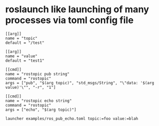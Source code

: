 # roslaunch like launching of many processes via toml config file

```
[[arg]]
name = "topic"
default = "/test"

[[arg]]
name = "value"
default = "test1"

[[cmd]]
name = "rostopic pub string"
command = "rostopic"
args = ["pub", "$(arg topic)", "std_msgs/String", "\"data: '$(arg value)'\"", "-r", "1"]

[[cmd]]
name = "rostopic echo string"
command = "rostopic"
args = ["echo", "$(arg topic)"]
```

```
launcher examples/ros_pub_echo.toml topic:=foo value:=blah
```
